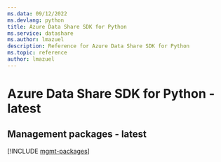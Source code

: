 ```yaml
---
ms.data: 09/12/2022
ms.devlang: python
title: Azure Data Share SDK for Python
ms.service: datashare
ms.author: lmazuel
description: Reference for Azure Data Share SDK for Python
ms.topic: reference
author: lmazuel
---
```

# Azure Data Share SDK for Python - latest

## Management packages - latest
[!INCLUDE [mgmt-packages](data-share-mgmt-index.md)]